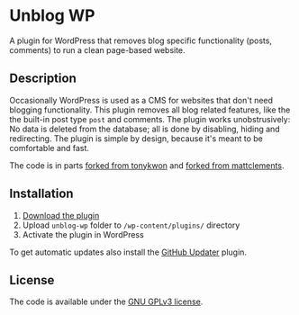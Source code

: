 # Unblog WP

A plugin for WordPress that removes blog specific functionality (posts, comments) to run a clean page-based website.

## Description

Occasionally WordPress is used as a CMS for websites that don't need blogging functionality. This plugin removes all blog related features, like the the built-in post type `post` and comments. The plugin works unobstrusively: No data is deleted from the database; all is done by disabling, hiding and redirecting. The plugin is simple by design, because it's meant to be comfortable and fast.

The code is in parts [forked from tonykwon](https://github.com/tonykwon/wp-disable-posts) and [forked from mattclements](https://gist.github.com/mattclements/eab5ef656b2f946c4bfb).

## Installation

1. [Download the plugin](https://github.com/operat/unblog-wp/archive/master.zip)
2. Upload `unblog-wp` folder to `/wp-content/plugins/` directory
3. Activate the plugin in WordPress

To get automatic updates also install the [GitHub Updater](https://github.com/afragen/github-updater) plugin.

## License

The code is available under the [GNU GPLv3 license](LICENSE.md).

